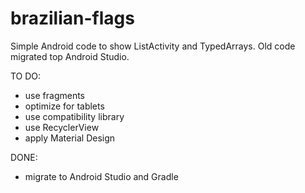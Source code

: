 brazilian-flags
===============

Simple Android code to show ListActivity and TypedArrays. Old code migrated top Android Studio.

TO DO:
* use fragments
* optimize for tablets
* use compatibility library
* use RecyclerView
* apply Material Design

DONE:
* migrate to Android Studio and Gradle

